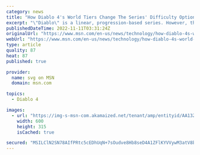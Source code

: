```yaml
---
category: news
title: "How Diablo 4's World Tiers Change The Series' Difficulty Options"
excerpt: "\"Diablo\" is a linear, progression-based series. However, that's about to change. Here's how Diablo 4's World Tiers change the series' difficulty options."
publishedDateTime: 2022-11-11T03:31:24Z
originalUrl: "https://www.msn.com/en-us/news/technology/how-diablo-4s-world-tiers-change-the-series-difficulty-options/ar-AA13ZUv4"
webUrl: "https://www.msn.com/en-us/news/technology/how-diablo-4s-world-tiers-change-the-series-difficulty-options/ar-AA13ZUv4"
type: article
quality: 87
heat: 87
published: true

provider:
  name: svg on MSN
  domain: msn.com

topics:
  - Diablo 4

images:
  - url: "https://img-s-msn-com.akamaized.net/tenant/amp/entityid/AA13ZN2P.img?h=315&w=600&m=6&q=60&o=t&l=f&f=jpg"
    width: 600
    height: 315
    isCached: true

secured: "MSILClN2SN78AIfPRtc5cEDhUqN+7sOudve8Hb8seD4A1ZFlKYVVywM3atV8be5UsTmN3kQPJXUQ/1ZqgkjG/K6CVL7zgH9z1dpg3uwaA9M8dpqHwKdccV+XEEyw0NKqdqKHp6PVKqylZllR9Ys/fOWUqQZwBn7nGHNM+qnwHB2RzP8lSvfnJ50czkRN94x+J5VbKCsEFqng05Aa8cExrSrXxHmUTZLg2Xg+Fp++LVpTwzv9rzRtAVR9Ux7VfsTmitHkN7j1rbcV8hWxvSuEuBM7pdWcLgIZCukXQeja7iXgd9XbBYF96ei28DzI7nvkd53fkn7dx+WN81oQ3+kEt++wjNCQZMhvaGFUB+acVzE=;6apItHisjmmT7BvgVQG1KQ=="
---
```


